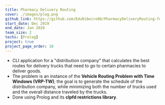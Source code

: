 ```yaml
---
title: Pharmacy Delivery Routing
cover: ./images/plog.png
github_link: https://github.com/EduRibeiro00/PharmacyDeliveryRouting-feup-plog
start_date: Dec 2019
end_date: Jan 2020
team_size: 2
techs: [Prolog]
project: true
project_page_order: 10
---
```

* CLI application for a "distribution company" that calculates the best routes for delivery trucks that need to go to certain pharmacies to deliver goods.
* The problem is an instance of the **Vehicle Routing Problem with Time Windows (VRP-TW)**; the goal is to generate the schedule of the distribution company, while minimizing both the number of trucks used and the overall distance traveled by the trucks.
* Done using Prolog and its **clpfd restrictions library**.